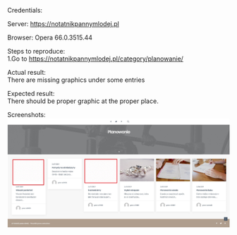 Credentials:

Server: https://notatnikpannymlodej.pl  

Browser:  Opera 66.0.3515.44

Steps to reproduce:    
1.Go to https://notatnikpannymlodej.pl/category/planowanie/  

Actual result:  
There are missing graphics under some entries  

Expected result:  
There should be proper graphic at the proper place.

Screenshots:
<img src="img/Lack_of_graphics.png">

